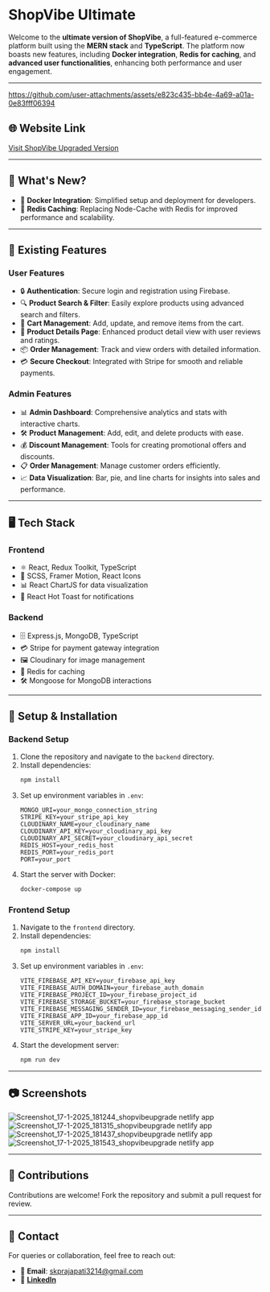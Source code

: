 # **ShopVibe Ultimate**  

Welcome to the **ultimate version of ShopVibe**, a full-featured e-commerce platform built using the **MERN stack** and **TypeScript**. The platform now boasts new features, including **Docker integration**, **Redis for caching**, and **advanced user functionalities**, enhancing both performance and user engagement.  

---  

https://github.com/user-attachments/assets/e823c435-bb4e-4a69-a01a-0e83fff06394

## 🌐 **Website Link**  
[Visit ShopVibe Upgraded Version](https://shopvibeupgrade.netlify.app/)  

---  

## 🚀 **What's New?**  
- 🐳 **Docker Integration**: Simplified setup and deployment for developers.  
- 🧰 **Redis Caching**: Replacing Node-Cache with Redis for improved performance and scalability.  
 

---  

## 🚀 **Existing Features**  

### **User Features**  
- 🔒 **Authentication**: Secure login and registration using Firebase.  
- 🔍 **Product Search & Filter**: Easily explore products using advanced search and filters.  
- 🛒 **Cart Management**: Add, update, and remove items from the cart.  
- 📄 **Product Details Page**: Enhanced product detail view with user reviews and ratings. 
- 📦 **Order Management**: Track and view orders with detailed information.  
- 💳 **Secure Checkout**: Integrated with Stripe for smooth and reliable payments.  

### **Admin Features**  
- 📊 **Admin Dashboard**: Comprehensive analytics and stats with interactive charts.  
- 🛠️ **Product Management**: Add, edit, and delete products with ease.  
- 💰 **Discount Management**: Tools for creating promotional offers and discounts.  
- 📋 **Order Management**: Manage customer orders efficiently.  
- 📈 **Data Visualization**: Bar, pie, and line charts for insights into sales and performance.  

---  

## 🖥️ **Tech Stack**  

### **Frontend**  
- ⚛️ React, Redux Toolkit, TypeScript  
- 🎨 SCSS, Framer Motion, React Icons  
- 📊 React ChartJS for data visualization  
- 🔔 React Hot Toast for notifications  

### **Backend**  
- 🗄️ Express.js, MongoDB, TypeScript  
- 💳 Stripe for payment gateway integration  
- 🖼️ Cloudinary for image management  
- 🧰 Redis for caching  
- 🛠️ Mongoose for MongoDB interactions  

---  

## 🚀 **Setup & Installation**  

### **Backend Setup**  
1. Clone the repository and navigate to the `backend` directory.  
2. Install dependencies:  
   ```bash  
   npm install  
   ```  
3. Set up environment variables in `.env`:  
   ```env  
   MONGO_URI=your_mongo_connection_string  
   STRIPE_KEY=your_stripe_api_key  
   CLOUDINARY_NAME=your_cloudinary_name  
   CLOUDINARY_API_KEY=your_cloudinary_api_key  
   CLOUDINARY_API_SECRET=your_cloudinary_api_secret  
   REDIS_HOST=your_redis_host  
   REDIS_PORT=your_redis_port  
   PORT=your_port  
   ```  
4. Start the server with Docker:  
   ```bash  
   docker-compose up  
   ```  

### **Frontend Setup**  
1. Navigate to the `frontend` directory.  
2. Install dependencies:  
   ```bash  
   npm install  
   ```  
3. Set up environment variables in `.env`:  
   ```env  
   VITE_FIREBASE_API_KEY=your_firebase_api_key  
   VITE_FIREBASE_AUTH_DOMAIN=your_firebase_auth_domain  
   VITE_FIREBASE_PROJECT_ID=your_firebase_project_id  
   VITE_FIREBASE_STORAGE_BUCKET=your_firebase_storage_bucket  
   VITE_FIREBASE_MESSAGING_SENDER_ID=your_firebase_messaging_sender_id  
   VITE_FIREBASE_APP_ID=your_firebase_app_id  
   VITE_SERVER_URL=your_backend_url  
   VITE_STRIPE_KEY=your_stripe_key  
   ```  
4. Start the development server:  
   ```bash  
   npm run dev  
   ```  

---  

## 📷 **Screenshots**  
![Screenshot_17-1-2025_181244_shopvibeupgrade netlify app](https://github.com/user-attachments/assets/7fbbc551-3aea-4f40-9b7a-703d3645531b)  
![Screenshot_17-1-2025_181315_shopvibeupgrade netlify app](https://github.com/user-attachments/assets/5a48b248-0178-433d-8907-27c726c5c34a)  
![Screenshot_17-1-2025_181437_shopvibeupgrade netlify app](https://github.com/user-attachments/assets/1755c224-b903-404d-9a1a-4a2dcc127a17)  
![Screenshot_17-1-2025_181543_shopvibeupgrade netlify app](https://github.com/user-attachments/assets/7c23618a-62f6-4516-be10-48cae4166337)  

---  

## 🤝 **Contributions**  
Contributions are welcome! Fork the repository and submit a pull request for review.  

---  

## 📩 **Contact**  
For queries or collaboration, feel free to reach out:  
- 📧 **Email**: skprajapati3214@gmail.com  
- 🔗 [**LinkedIn**](https://www.linkedin.com/in/skp3214/)  
